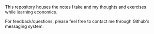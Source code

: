This repository houses the notes I take and my thoughts and exercises while learning economics.

For feedback/questions, please feel free to contact me through Github's messaging system.
